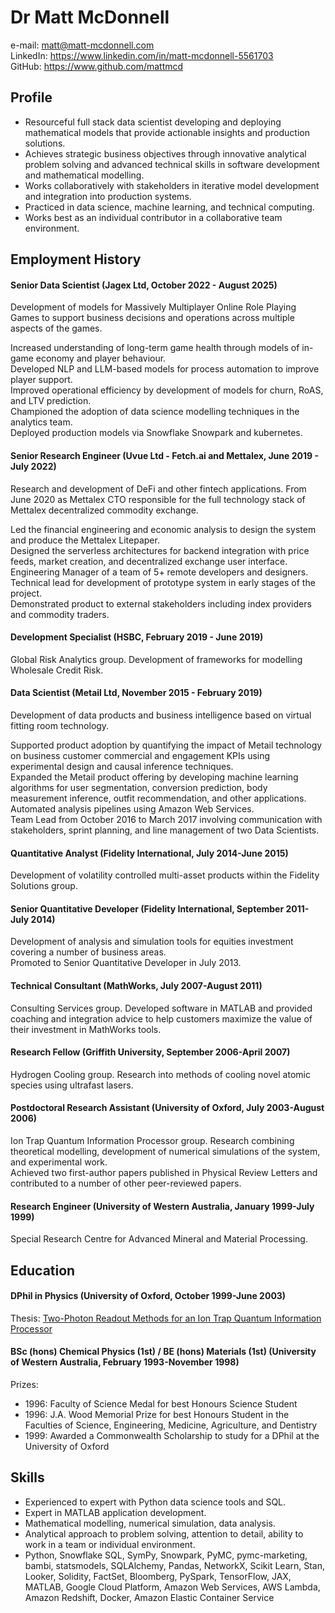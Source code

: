 # Dr Matt McDonnell
e-mail: matt@matt-mcdonnell.com   
LinkedIn: https://www.linkedin.com/in/matt-mcdonnell-5561703   
GitHub: https://www.github.com/mattmcd  

## Profile

* Resourceful full stack data scientist developing and deploying mathematical models that provide actionable insights and 
  production solutions.
* Achieves strategic business objectives through innovative analytical problem solving and 
  advanced technical skills in software development and mathematical modelling.
* Works collaboratively with stakeholders in iterative model development and integration into production
systems.
* Practiced in data science, machine learning, and technical computing.
* Works best as an individual contributor in a collaborative team environment.

## Employment History
#### Senior Data Scientist (Jagex Ltd, October 2022 - August 2025)  
Development of models for Massively Multiplayer Online Role Playing Games to support business decisions
and operations across multiple aspects of the games. 

Increased understanding of long-term game health through models of in-game economy and player behaviour.   
Developed NLP and LLM-based models for process automation to improve player support.  
Improved operational efficiency by development of models for churn, RoAS, and LTV prediction.  
Championed the adoption of data science modelling techniques in the analytics team.   
Deployed production models via Snowflake Snowpark and kubernetes.

#### Senior Research Engineer  (Uvue Ltd - Fetch.ai and Mettalex, June 2019 - July 2022) 
Research and development of DeFi and other fintech applications.  From June 2020 as Mettalex CTO 
responsible for the full technology stack of Mettalex decentralized commodity exchange.

Led the financial engineering and economic analysis to design the system and produce the Mettalex Litepaper.  
Designed the serverless architectures for backend integration with price feeds, market creation, 
and decentralized exchange user interface.   
Engineering Manager of a team of 5+ remote developers and designers.  
Technical lead for development of prototype system in early stages of the project.  
Demonstrated product to external stakeholders including index providers and commodity traders.  

#### Development Specialist (HSBC, February 2019 - June 2019)
Global Risk Analytics group. 
Development of frameworks for modelling Wholesale Credit Risk.

#### Data Scientist (Metail Ltd, November 2015 - February 2019)  
Development of data products and business intelligence based on virtual fitting room technology.

Supported product adoption by quantifying the impact of Metail technology on business customer commercial and engagement KPIs 
using experimental design and causal inference techniques.  
Expanded the Metail product offering by developing machine learning algorithms for user segmentation,
conversion prediction, body measurement inference, outfit recommendation, and other applications.  
Automated analysis pipelines using Amazon Web Services.  
Team Lead from October 2016 to March 2017 involving communication with stakeholders, 
sprint planning, and line management of two Data Scientists.

#### Quantitative Analyst (Fidelity International, July 2014-June 2015)  
Development of volatility controlled multi-asset products within the Fidelity Solutions group.  

#### Senior Quantitative Developer (Fidelity International, September 2011-July 2014)  
Development of analysis and simulation tools for equities investment covering a number of business areas.   
Promoted to Senior Quantitative Developer in July 2013.

#### Technical Consultant (MathWorks, July 2007-August 2011)
Consulting Services group. 
Developed software in MATLAB and provided coaching and integration advice to help customers maximize the value of their investment in MathWorks tools.


####  Research Fellow  (Griffith University, September 2006-April 2007)
Hydrogen Cooling group. Research into methods of cooling novel atomic species using ultrafast lasers.  


####  Postdoctoral Research Assistant (University of Oxford, July 2003-August 2006)
Ion Trap Quantum Information Processor group.
Research combining theoretical modelling, development of numerical simulations of
the system, and experimental work.  
Achieved two first-author papers published in Physical Review Letters and contributed 
to a number of other peer-reviewed papers. 

#### Research Engineer  (University of Western Australia, January 1999-July 1999)
Special Research Centre for Advanced Mineral and Material Processing.

## Education
####  DPhil in Physics (University of Oxford, October 1999-June 2003)
Thesis: [Two-Photon Readout Methods for an Ion Trap Quantum Information Processor](https://www.matt-mcdonnell.com/thesis.pdf)

#### BSc (hons) Chemical Physics (1st) / BE (hons) Materials (1st) (University of Western Australia,  February 1993-November 1998)

Prizes:

* 1996: Faculty of Science Medal for best Honours Science Student
* 1996: J.A. Wood Memorial Prize for best Honours Student in 
        the Faculties of Science, Engineering, Medicine, Agriculture, and Dentistry
* 1999: Awarded a Commonwealth Scholarship to study for a DPhil at the University of Oxford

## Skills 
* Experienced to expert with Python data science tools and SQL.
* Expert in MATLAB application development.
* Mathematical modelling, numerical simulation, data analysis.
* Analytical approach to problem solving, attention to detail,
ability to work in a team or individual environment.
* Python, Snowflake SQL, SymPy, Snowpark, PyMC, pymc-marketing, bambi, statsmodels, SQLAlchemy, Pandas, NetworkX, Scikit Learn, Stan, Looker,
Solidity, FactSet, Bloomberg, PySpark, TensorFlow, JAX, MATLAB, Google Cloud Platform, Amazon Web Services, AWS Lambda,
Amazon Redshift, Docker, Amazon Elastic Container Service